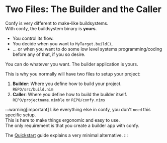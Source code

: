 # Two Files: The Builder and the Caller
Confy is very different to make-like buildsystems.  
With confy, the buildsystem binary is **yours**.
- You control its flow.  
- You decide when you want to `MyTarget.build()`,  
- ... or when you want to do some low level systems programming/coding before any of that, if you so desire.  

You can do whatever you want. The builder application is yours.   

This is why you normally will have two files to setup your project:  
1. **Builder**: Where you define how to build your project.  
  `REPO/src/build.nim`  
2. **Caller**: Where you define how to build the builder itself.  
  `REPO/projectname.nimble` or `REPO/confy.nims`  

:::warning[important]
Like everything else in confy, you don't `need` this specific setup.  
This is here to make things ergonomic and easy to use.  
The only requirement is that you create a builder app with confy.  

The [Quickstart](/confy/quickstart) guide explains a very minimal alternative.
:::
